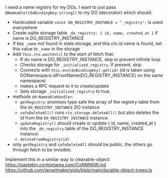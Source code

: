 I need a name registry for my DOs. I want to just pass `@Nameable({doBindingKey:string})` to my DO (decorator) which should:

- Hardcoded variable `const DO_REGISTRY_INSTANCE = "_registry";` is used everywhere
- Create sqlite storage table `_do_registry: { id, name, created_at }` if name is DO_REGISTRY_INSTANCE
- If key `_name` not found in state.storage, and this.ctx.id.name is found, set this value to `_name` in the storage
- Add `this.ctx.waitUntil` to the start of fetch that:
  - If do name is DO_REGISTRY_INSTANCE, skip to prevent infinite loop
  - Checks storage for `_initialized_registry`. If present, skip
  - Connects with `this.env[doBindingKey].get(id)` (id is taken using DONamespace.idFromName(DO_REGISTRY_INSTANCE) on the same namespace)
  - makes a RPC request to it to create/update
  - Sets storage `_initialized_registry` to true.
- methods on `NameableHandler`:
  - `getRegistry`: promises type safe the array of the registry table from the `DO_REGISTRY_INSTANCE` DO instance
  - `safeDeleteAll()` runs `ctx.storage.deleteAll()` but also deletes the id from the `DO_REGISTRY_INSTANCE` instance.
  - `updateRegistry()` should create or update { id, name, created_at } into the `_do_registry` table of the DO_REGISTRY_INSTANCE instance.
  - `deleteFromRegistry(id)`
- only `getRegistry` and `safeDeleteAll` should be public, the others go through fetch to be invisible.

Implement this in a similar way to clearable-object: https://pastebin.contextarea.com/CqNMWIW.md
https://uithub.com/janwilmake/gists/blob/main/durable-object-types.ts

